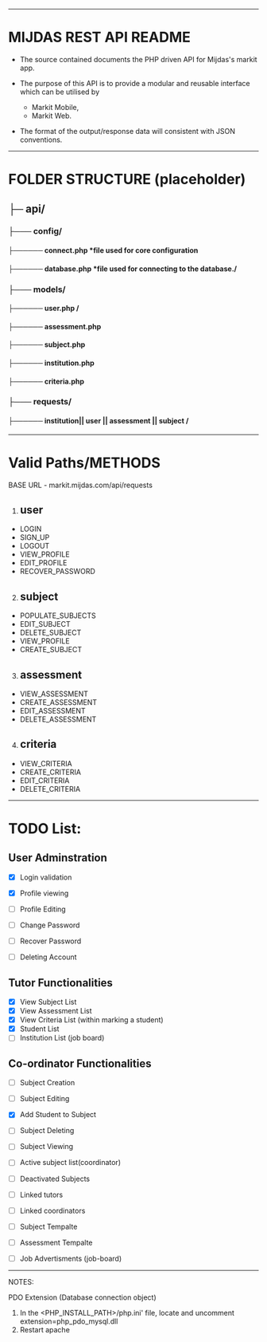 
-------------------------------------------
<h1>MIJDAS REST API README</h1>


* The source contained documents the PHP driven API for Mijdas's markit app. 
* The purpose of this API is to provide a modular and reusable interface which can be utilised by
  * Markit Mobile,
  * Markit Web.

* The format of the output/response data will consistent with JSON conventions.

-------------------------------------------
<h1>FOLDER STRUCTURE (placeholder)</h1>

<h2>├─ api/</h2>

<h3>├─── config/</h3>

<h4>├────── connect.php *file used for core configuration </h4>

<h4>├────── database.php *file used for connecting to the database./</h4>

<h3>├─── models/</h3>

<h4>├────── user.php /</h4>
<h4>├────── assessment.php </h4>
<h4>├────── subject.php </h4>
<h4>├────── institution.php  </h4>
<h4>├────── criteria.php </h4>

<h3>├─── requests/</h3>

<h4>├────── institution|| user || assessment || subject / </h4>

-------------------------------------------
<h1>Valid Paths/METHODS</h1>

BASE URL - markit.mijdas.com/api/requests
1) <h2>user</h2>
* LOGIN
* SIGN_UP
* LOGOUT
* VIEW_PROFILE
* EDIT_PROFILE
* RECOVER_PASSWORD
2)  <h2>subject</h2>
* POPULATE_SUBJECTS
* EDIT_SUBJECT
* DELETE_SUBJECT
* VIEW_PROFILE
* CREATE_SUBJECT
3)  <h2>assessment</h2>
* VIEW_ASSESSMENT
* CREATE_ASSESSMENT
* EDIT_ASSESSMENT
* DELETE_ASSESSMENT
4)  <h2>criteria</h2>
* VIEW_CRITERIA
* CREATE_CRITERIA
* EDIT_CRITERIA
* DELETE_CRITERIA


-------------------------------------------
<h1>TODO List:</h1>


<h2>User Adminstration</h2>

* [x] Login validation 
* [x] Profile viewing
* [ ] Profile Editing
* [ ] Change Password
* [ ] Recover Password
* [ ] Deleting Account


<h2>Tutor Functionalities</h2>

* [X] View Subject List
* [X] View Assessment List 
* [X] View Criteria List (within marking a student)
* [x] Student List
* [ ] Institution List (job board)

<h2>Co-ordinator Functionalities</h2>

* [ ] Subject Creation
* [ ] Subject Editing
* [X] Add Student to Subject
* [ ] Subject Deleting
* [ ] Subject Viewing
* [ ] Active subject list(coordinator)
* [ ] Deactivated Subjects
* [ ] Linked tutors
* [ ] Linked coordinators
* [ ] Subject Tempalte
* [ ] Assessment Tempalte
* [ ] Job Advertisments (job-board)





-------------------------------------------
NOTES:


PDO Extension (Database connection object)
1) In the <PHP_INSTALL_PATH>/php.ini' file, locate and uncomment extension=php_pdo_mysql.dll
2) Restart apache
